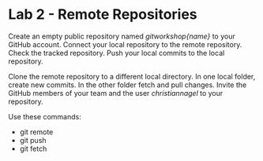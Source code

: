 # Lab 2 - Remote Repositories

Create an empty public repository named *gitworkshop{name}* to your GitHub account. Connect your local repository to the remote repository. Check the tracked repository. Push your local commits to the local repository.

Clone the remote repository to a different local directory. In one local folder, create new commits. In the other folder fetch and pull changes. 
Invite the GitHub members of your team and the user *christiannagel* to your repository.

Use these commands:

* git remote
* git push
* git fetch
